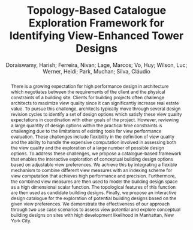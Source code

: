 ---
layout: technique
title: "Topology-Based Catalogue Exploration Framework for Identifying View-Enhanced Tower Designs"
system_type: "True"
technique: "False"
design_study: "False"
evaluation: "False"
data: "False"
analysis: "False"
generation: "False"
curation_and_transformation: "False"
management: "False"
modeling: "True"
urban_analysis: "True"
visualization: "True"
sunlight_access: "False"
wind_ventilation: "False"
view_impact: "True"
energy: "False"
damage_and_disaster_management: "False"
climate: "False"
sound: "False"
property_cadastre: "False"
others: "False"
lookup: "False"
browse: "True"
locate: "False"
explore: "True"
identify: "True"
compare: "True"
summarize: "True"
distribution: "False"
trends: "False"
outliers: "False"
extremes: "False"
features: "True"
target_discovery: "True"
target_access: "True"
spatial_relation: "True"
buildings: "True"
streets: "False"
nature: "True"
uniform_discretization: "False"
structural_subdivision: "True"
univariate: "False"
multivariate: "True"
volumetric: "False"
temporal: "False"
sensing: "False"
statistical: "False"
simulation_based: "True"
learning_based: "False"
surveyed: "False"
site: "True"
block: "False"
multi_block: "False"
city: "True"
va_wo_model: "False"
post_model: "False"
model_integrated: "True"
assisted_models: "False"
overlay: "True"
embedded: "False"
linked: "True"
temporal_jx: "False"
spatial_jx: "True"
filter: "True"
aggregate: "False"
embed: "False"
glyphs: "False"
bar_charts: "False"
scatterplots: "False"
matrix: "False"
parallel_coordinates: "True"
map_2d: "False"
map_3d: "True"
walking: "False"
steering: "False"
selection_based: "False"
manipulation_based: "True"
distortion: "False"
ghosting: "False"
culling: "False"
birds_view: "True"
multi_view: "False"
assisted_steering: "False"
other: "False"
vr_cave: "False"
ar: "False"
desktop: "True"
mobile: "False"
case_study: "True"
user_study: "False"
statistical_evaluation: "False"
expert_interviews: "True"
key: "8BI93DA3"
item_type: "journalArticle"
publication_year: "2015"
author: "Doraiswamy, Harish; Ferreira, Nivan; Lage, Marcos; Vo, Huy; Wilson, Luc; Werner, Heidi; Park, Muchan; Silva, Cláudio"
publication_title: "ACM Transactions on Graphics"
isbn: "nan"
issn: "0730-0301, 1557-7368"
doi: "10.1145/2816795.2818134"
url_paper: "https://dl.acm.org/doi/10.1145/2816795.2818134"
abstract_note: "There is a growing expectation for high performance design in architecture which negotiates between the requirements of the client and the physical constraints of a building site. Clients for building projects often challenge architects to maximize view quality since it can significantly increase real estate value. To pursue this challenge, architects typically move through several design revision cycles to identify a set of design options which satisfy these view quality expectations in coordination with other goals of the project. However, reviewing a large quantity of design options within the practical time constraints is challenging due to the limitations of existing tools for view performance evaluation. These challenges include flexibility in the definition of view quality and the ability to handle the expensive computation involved in assessing both the view quality and the exploration of a large number of possible design options. To address these challenges, we propose a catalogue-based framework that enables the interactive exploration of conceptual building design options based on adjustable view preferences. We achieve this by integrating a flexible mechanism to combine different view measures with an indexing scheme for view computation that achieves high performance and precision. Furthermore, the combined view measures are then used to model the building design space as a high dimensional scalar function. The topological features of this function are then used as candidate building designs. Finally, we propose an interactive design catalogue for the exploration of potential building designs based on the given view preferences. We demonstrate the effectiveness of our approach through two use case scenarios to assess view potential and explore conceptual building designs on sites with high development likelihood in Manhattan, New York City."
date_added: "2023-01-30 00:01:16"
date_modified: "2023-01-30 00:01:16"
access_date: "2023-01-30 00:01:16"
pages: "1-13"
num_pages: "nan"
issue: "6"
volume: "34.0"
number_of_volumes: "nan"
journal_abbreviation: "ACM Trans. Graph."
short_title: "nan"
series: "nan"
series_number: "nan"
series_text: "nan"
series_title: "nan"
publisher: "nan"
place: "nan"
language: "en"
rights: "nan"
type: "nan"
archive: "nan"
archive_location: "nan"
library_catalog: "DOI.org (Crossref)"
call_number: "nan"
extra: "nan"
notes: "nan"
link_attachments: "nan"
manual_tags: "nan"
automatic_tags: "nan"
editor: "nan"
series_editor: "nan"
translator: "nan"
contributor: "nan"
attorney_agent: "nan"
book_author: "nan"
cast_member: "nan"
commenter: "nan"
composer: "nan"
cosponsor: "nan"
counsel: "nan"
interviewer: "nan"
producer: "nan"
recipient: "nan"
reviewed_author: "nan"
scriptwriter: "nan"
words_by: "nan"
guest: "nan"
number: "nan"
edition: "nan"
running_time: "nan"
scale: "nan"
medium: "nan"
artwork_size: "nan"
filing_date: "nan"
application_number: "nan"
assignee: "nan"
issuing_authority: "nan"
country: "nan"
meeting_name: "nan"
conference_name: "nan"
court: "nan"
references: "nan"
reporter: "nan"
legal_status: "nan"
priority_numbers: "nan"
programming_language: "nan"
version: "nan"
system: "nan"
code: "nan"
code_number: "nan"
section: "nan"
session: "nan"
committee: "nan"
history: "nan"
legislative_body: "nan"
abstract: "There is a growing expectation for high performance design in architecture which negotiates between the requirements of the client and the physical constraints of a building site. Clients for building projects often challenge architects to maximize view quality since it can significantly increase real estate value. To pursue this challenge, architects typically move through several design revision cycles to identify a set of design options which satisfy these view quality expectations in coordination with other goals of the project. However, reviewing a large quantity of design options within the practical time constraints is challenging due to the limitations of existing tools for view performance evaluation. These challenges include flexibility in the definition of view quality and the ability to handle the expensive computation involved in assessing both the view quality and the exploration of a large number of possible design options. To address these challenges, we propose a catalogue-based framework that enables the interactive exploration of conceptual building design options based on adjustable view preferences. We achieve this by integrating a flexible mechanism to combine different view measures with an indexing scheme for view computation that achieves high performance and precision. Furthermore, the combined view measures are then used to model the building design space as a high dimensional scalar function. The topological features of this function are then used as candidate building designs. Finally, we propose an interactive design catalogue for the exploration of potential building designs based on the given view preferences. We demonstrate the effectiveness of our approach through two use case scenarios to assess view potential and explore conceptual building designs on sites with high development likelihood in Manhattan, New York City."
---